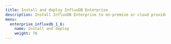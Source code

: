 ```yaml
---
title: Install and deploy InfluxDB Enterprise
description: Install InfluxDB Enterprise to on-premise or cloud providers, including Google Cloud Platform and Amazon Web Services
menu:
  enterprise_influxdb_1_6:
    name: Install and deploy
    weight: 70
---
```

